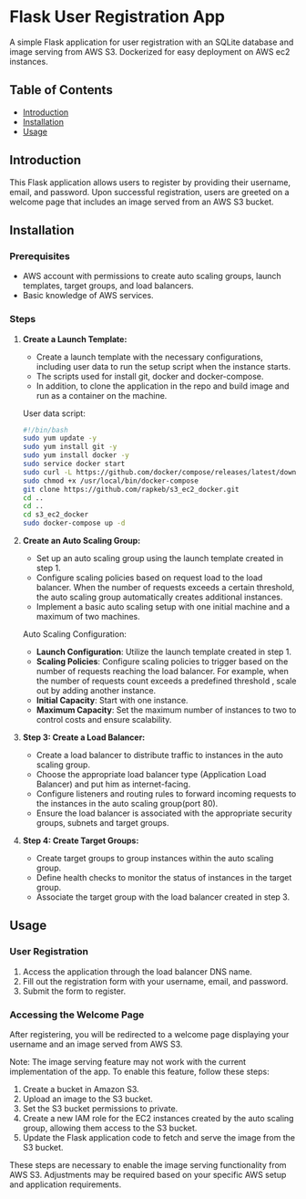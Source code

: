 # Flask User Registration App

A simple Flask application for user registration with an SQLite database and image serving from AWS S3. 
Dockerized for easy deployment on AWS ec2 instances.

## Table of Contents

- [Introduction](#introduction)
- [Installation](#installation)
- [Usage](#usage)

## Introduction

This Flask application allows users to register by providing their username, email, and password. 
Upon successful registration, users are greeted on a welcome page that includes an image served from an AWS S3 bucket.

## Installation

### Prerequisites

- AWS account with permissions to create auto scaling groups, launch templates, target groups, and load balancers.
- Basic knowledge of AWS services.

### Steps

1. **Create a Launch Template:**

    - Create a launch template with the necessary configurations, including user data to run the setup script when the instance starts.
    - The scripts used for install git, docker and docker-compose.
    - In addition, to clone the application in the repo and build image and run as a container on the machine.

    User data script:
    ```bash
    #!/bin/bash
    sudo yum update -y
    sudo yum install git -y
    sudo yum install docker -y
    sudo service docker start
    sudo curl -L https://github.com/docker/compose/releases/latest/download/docker-compose-$(uname -s)-$(uname -m) -o /usr/local/bin/docker-compose
    sudo chmod +x /usr/local/bin/docker-compose 
    git clone https://github.com/rapkeb/s3_ec2_docker.git
    cd ..
    cd ..
    cd s3_ec2_docker
    sudo docker-compose up -d
    ```

2. **Create an Auto Scaling Group:**

    - Set up an auto scaling group using the launch template created in step 1.
    - Configure scaling policies based on request load to the load balancer. When the number of requests exceeds a certain threshold, the auto scaling group automatically creates additional instances.
    - Implement a basic auto scaling setup with one initial machine and a maximum of two machines.

    Auto Scaling Configuration:
    - **Launch Configuration**: Utilize the launch template created in step 1.
    - **Scaling Policies**: Configure scaling policies to trigger based on the number of requests reaching the load balancer. For example, when the number of requests count exceeds a predefined threshold , scale out by adding another instance.
    - **Initial Capacity**: Start with one instance.
    - **Maximum Capacity**: Set the maximum number of instances to two to control costs and ensure scalability.


3. **Step 3: Create a Load Balancer:**
    
    - Create a load balancer to distribute traffic to instances in the auto scaling group.
    - Choose the appropriate load balancer type (Application Load Balancer) and put him as internet-facing.
    - Configure listeners and routing rules to forward incoming requests to the instances in the auto scaling group(port 80).
    - Ensure the load balancer is associated with the appropriate security groups, subnets and target groups.
     
4. **Step 4: Create Target Groups:**
    
    - Create target groups to group instances within the auto scaling group.
    - Define health checks to monitor the status of instances in the target group.
    - Associate the target group with the load balancer created in step 3.


## Usage

### User Registration

1. Access the application through the load balancer DNS name.
2. Fill out the registration form with your username, email, and password.
3. Submit the form to register.

### Accessing the Welcome Page

After registering, you will be redirected to a welcome page displaying your username and an image served from AWS S3.

Note: The image serving feature may not work with the current implementation of the app. To enable this feature, follow these steps:

1. Create a bucket in Amazon S3.
2. Upload an image to the S3 bucket.
3. Set the S3 bucket permissions to private.
4. Create a new IAM role for the EC2 instances created by the auto scaling group, allowing them access to the S3 bucket.
5. Update the Flask application code to fetch and serve the image from the S3 bucket.

These steps are necessary to enable the image serving functionality from AWS S3. Adjustments may be required based on your specific AWS setup and application requirements.
